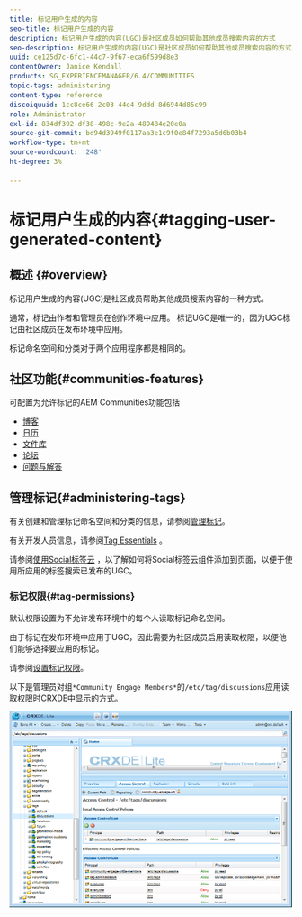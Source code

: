 ```yaml
---
title: 标记用户生成的内容
seo-title: 标记用户生成的内容
description: 标记用户生成的内容(UGC)是社区成员如何帮助其他成员搜索内容的方式
seo-description: 标记用户生成的内容(UGC)是社区成员如何帮助其他成员搜索内容的方式
uuid: ce125d7c-6fc1-44c7-9f67-eca6f599d8e3
contentOwner: Janice Kendall
products: SG_EXPERIENCEMANAGER/6.4/COMMUNITIES
topic-tags: administering
content-type: reference
discoiquuid: 1cc8ce66-2c03-44e4-9ddd-8d6944d85c99
role: Administrator
exl-id: 834df392-df38-498c-9e2a-489484e20e0a
source-git-commit: bd94d3949f0117aa3e1c9f0e84f7293a5d6b03b4
workflow-type: tm+mt
source-wordcount: '248'
ht-degree: 3%

---
```


# 标记用户生成的内容{#tagging-user-generated-content}

## 概述 {#overview}

标记用户生成的内容(UGC)是社区成员帮助其他成员搜索内容的一种方式。

通常，标记由作者和管理员在创作环境中应用。 标记UGC是唯一的，因为UGC标记由社区成员在发布环境中应用。

标记命名空间和分类对于两个应用程序都是相同的。

## 社区功能{#communities-features}

可配置为允许标记的AEM Communities功能包括

* [博客](blog-feature.md)
* [日历](calendar.md)
* [文件库](file-library.md)
* [论坛](forum.md#configuretheaddedforum)
* [问题与解答](working-with-qna.md)

## 管理标记{#administering-tags}

有关创建和管理标记命名空间和分类的信息，请参阅[管理标记](../../help/sites-administering/tags.md#tagging-console)。

有关开发人员信息，请参阅[Tag Essentials](tag.md) 。

请参阅[使用Social标签云](tagcloud.md) ，以了解如何将Social标签云组件添加到页面，以便于使用所应用的标签搜索已发布的UGC。

### 标记权限{#tag-permissions}

默认权限设置为不允许发布环境中的每个人读取标记命名空间。

由于标记在发布环境中应用于UGC，因此需要为社区成员启用读取权限，以便他们能够选择要应用的标记。

请参阅[设置标记权限](../../help/sites-administering/tags.md#setting-tag-permissions)。

以下是管理员对组`*Community Engage Members*`的`/etc/tag/discussions`应用读取权限时CRXDE中显示的方式。

![chlimage_1-74](assets/chlimage_1-74.png)
